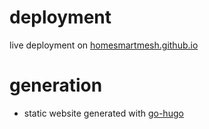 # deployment

live deployment on [homesmartmesh.github.io](https://homesmartmesh.github.io/)

# generation

* static website generated with [go-hugo](https://gohugo.io/)

